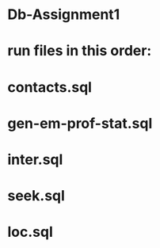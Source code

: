 # Db-Assignment1

# run files in this order:
  # contacts.sql
  # gen-em-prof-stat.sql
  # inter.sql
  # seek.sql
  # loc.sql
